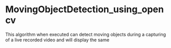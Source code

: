 # MovingObjectDetection_using_opencv
This algorithm when executed can detect moving objects during a capturing of a live recorded video and will display the same
